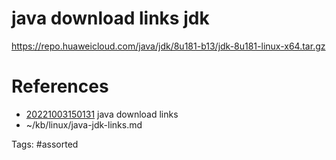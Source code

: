 # java download links jdk
https://repo.huaweicloud.com/java/jdk/8u181-b13/jdk-8u181-linux-x64.tar.gz

# References
- [20221003150131](/zet/20221003150131/README.md) java download links
- ~/kb/linux/java-jdk-links.md

Tags:
    #assorted
